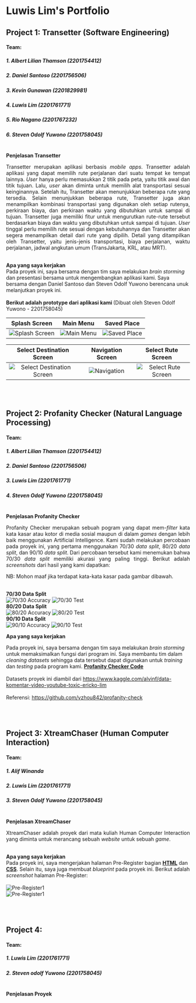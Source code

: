 # Luwis Lim's Portfolio

## **Project 1: Transetter (Software Engineering)**
#### Team:
##### 1. Albert Lilian Thamson (2201754412)
##### 2. Daniel Santoso (2201756506)
##### 3. Kevin Gunawan (2201829981)
##### 4. Luwis Lim (2201761771)
##### 5. Rio Nagano (2201767232)
##### 6. Steven Odolf Yuwono (2201758045)


<br>
<b> Penjelasan Transetter </b>
<div> <p align="justify">
Transetter merupakan aplikasi berbasis <i>mobile apps</i>. Transetter adalah aplikasi yang dapat memilih rute perjalanan dari suatu tempat ke tempat lainnya. <i>User</i> hanya perlu memasukkan 2 titik pada peta, yaitu titik awal dan titik tujuan. Lalu, <i>user</i> akan diminta untuk memilih alat transportasi sesuai keinginannya. Setelah itu, Transetter akan menunjukkan beberapa rute yang tersedia. Selain menunjukkan beberapa rute, Transetter juga akan menampilkan kombinasi transportasi yang digunakan oleh setiap rutenya, perkiraan biaya, dan perkiraan waktu yang dibutuhkan untuk sampai di tujuan. Transetter juga memiliki fitur untuk mengurutkan rute-rute tersebut berdasarkan biaya dan waktu yang dibutuhkan untuk sampai di tujuan. <i>User</i> tinggal perlu memilih rute sesuai dengan kebutuhannya dan Transetter akan segera menampilkan detail dari rute yang  dipilih. Detail yang ditampilkan oleh Transetter, yaitu jenis-jenis transportasi, biaya perjalanan, waktu perjalanan, jadwal angkutan umum (TransJakarta, KRL, atau MRT).
</p></div>

<br>
<b> Apa yang saya kerjakan </b>
<div>
Pada proyek ini, saya bersama dengan tim saya melakukan <i>brain storming</i> dan presentasi bersama untuk mengembangkan aplikasi kami. Saya bersama dengan Daniel Santoso dan Steven Odolf Yuwono berencana unuk melanjutkan proyek ini.
</div>

<br>
<b> Berikut adalah prototype dari aplikasi kami </b> (Dibuat oleh Steven Odolf Yuwono - 2201758045)


| Splash Screen |  Main Menu | Saved Place | 
|:-------------------------:|:-------------------------:|:-------------------------:|
|<img src="https://github.com/luwislim/Portfolio/blob/master/images/splash.jpg?raw=true" alt="Splash Screen">  |  <img src="https://github.com/luwislim/Portfolio/blob/master/images/menu.jpg?raw=true" alt="Main Menu"> | <img src="https://github.com/luwislim/Portfolio/blob/master/images/saved.jpg?raw=true" alt="Saved Place"> |

| Select Destination Screen |  Navigation Screen | Select Rute Screen  | 
|:-------------------------:|:-------------------------:|:-------------------------:|
|<img src="https://github.com/luwislim/Portfolio/blob/master/images/dest.jpg?raw=true" alt="Select Destination Screen">  |  <img src="https://github.com/luwislim/Portfolio/blob/master/images/navi.jpg?raw=true" alt="Navigation"> | <img src="https://github.com/luwislim/Portfolio/blob/master/images/select.jpg?raw=true" alt="Select Rute Screen"> |

<br><br>
## Project 2: Profanity Checker (Natural Language Processing)
#### Team:
##### 1. Albert Lilian Thamson (2201754412)
##### 2. Daniel Santoso (2201756506)
##### 3. Luwis Lim (2201761771)
##### 4. Steven Odolf Yuwono (2201758045)

<br>
<b> Penjelasan Profanity Checker </b>
<div> <p align="justify">
Profanity Checker merupakan sebuah pogram yang dapat mem-<i>filter</i> kata kata kasar atau kotor di media sosial maupun di dalam <i>games</i> dengan lebih baik menggunakan Artificial Intelligence. Kami sudah melakukan percobaan pada proyek ini, yang pertama menggunakan 70/30 <i>data split</i>, 80/20 <i>data split</i>, dan 90/10 <i>data split</i>. Dari percobaan tersebut kami menemukan bahwa 70/30 <i>data split</i> memiliki akurasi yang paling tinggi. Berikut adalah <i>screenshots</i> dari hasil yang kami dapatkan:
<br>
  <p style font_size:10>NB: Mohon maaf jika terdapat kata-kata kasar pada gambar dibawah.</p>

<br>
<b>70/30 Data Split</b><br>
<img src="https://github.com/luwislim/Portfolio/blob/master/ProfanityChecker/data(split70+stopwords)/acc(70).png?raw=true" alt="70/30 Accuracy">
<img src="https://github.com/luwislim/Portfolio/blob/master/ProfanityChecker/data(split70+stopwords)/percobaan(70).png?raw=true" alt="70/30 Test">
<br>
<b>80/20 Data Split</b><br>
<img src="https://github.com/luwislim/Portfolio/blob/master/ProfanityChecker/data(split80+stopwords)/acc(80).png?raw=true" alt="80/20 Accuracy">
<img src="https://github.com/luwislim/Portfolio/blob/master/ProfanityChecker/data(split80+stopwords)/percobaan(80).png?raw=true" alt="80/20 Test">
<br>
<b>90/10 Data Split</b><br>
<img src="https://github.com/luwislim/Portfolio/blob/master/ProfanityChecker/data(split90+stopwords)/acc(90).png?raw=true" alt="90/10 Accuracy">
<img src="https://github.com/luwislim/Portfolio/blob/master/ProfanityChecker/data(split90+stopwords)/percobaan(90).png?raw=true" alt="90/10 Test">
</p></div>

<b> Apa yang saya kerjakan </b>
<div>
Pada proyek ini, saya bersama dengan tim saya melakukan <i>brain storming</i> untuk memaksimalkan fungsi dari program ini. Saya membantu tim dalam <i>cleaning datasets</i> sehingga data tersebut dapat digunakan untuk <i>training</i> dan <i>testing</i> pada program kami. <a href="https://github.com/luwislim/Portfolio/blob/master/ProfanityChecker/master.ipynb"><b>Profanity Checker Code</b></a>
<br><br>
Datasets proyek ini diambil dari <a href="https://www.kaggle.com/alvinf/data-komentar-video-youtube-toxic-ericko-lim">https://www.kaggle.com/alvinf/data-komentar-video-youtube-toxic-ericko-lim</a>
<br><br>
Referensi: <a href="https://github.com/vzhou842/profanity-check">https://github.com/vzhou842/profanity-check</a>
</div>

<br><br>
## Project 3: XtreamChaser (Human Computer Interaction)
#### Team:
##### 1. Alif Winanda
##### 2. Luwis Lim (2201761771)
##### 3. Steven Odolf Yuwono (2201758045)

<br>
<b> Penjelasan XtreamChaser </b>
<div> <p align="justify">
XtreamChaser adalah proyek dari mata kuliah Human Computer Interaction yang diminta untuk merancang sebuah <i>website</i> untuk sebuah <i>game</i>.
</p></div>

<br>
<b> Apa yang saya kerjakan </b>
<div>
Pada proyek ini, saya mengerjakan halaman Pre-Register bagian <a href="https://github.com/luwislim/Portfolio/blob/master/XtreamChaser/preregister.html"><b>HTML</b></a> dan <a href="https://github.com/luwislim/Portfolio/blob/master/XtreamChaser/css/register-style.css"><b>CSS</b></a>. Selain itu, saya juga membuat <i>blueprint</i> pada proyek ini. Berikut adalah <i>screenshot</i> halaman Pre-Register:
<br><br>
<img src="https://github.com/luwislim/Portfolio/blob/master/XtreamChaser/preregister.PNG?raw=true" alt="Pre-Register1">
<br>
<img src="https://github.com/luwislim/Portfolio/blob/master/XtreamChaser/preregister2.PNG?raw=true" alt="Pre-Register1">
</div>

<br><br>
## Project 4:
#### Team:
##### 1. Luwis Lim (2201761771)
##### 2. Steven odolf Yuwono (2201758045)

<br>
<b> Penjelasan Proyek </b>
<div><p align="justify>
Proyek ini merupakan proyek dari mata kuliah Artificial Neural Network. Pada proyek ini, diberikan sebuah data ............ dan diminta untuk melakukan <i>classification</i> dan <i>clustering</i> pada data yang telah diberikan.
</p></div>
  
<br>
<b> Apa yang saya kerjakan </b>
<div>
Pada proyek ini saya mengerjakan bagian <i>clustering</i>.
